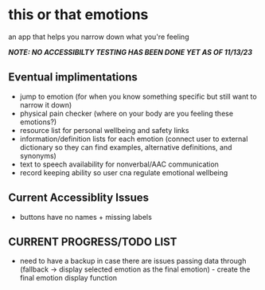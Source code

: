 # this or that emotions
 an app that helps you narrow down what you're feeling

***NOTE: NO ACCESSIBILTY TESTING HAS BEEN DONE YET AS OF 11/13/23***

## Eventual implimentations
- jump to emotion (for when you know something specific but still want to narrow it down)
- physical pain checker (where on your body are you feeling these emotions?)
- resource list for personal wellbeing and safety links
- information/definition lists for each emotion (connect user to external dictionary so they can find examples, alternative definitions, and synonyms)
- text to speech availability for nonverbal/AAC communication
- record keeping ability so user cna regulate emotional wellbeing

## Current Accessiblity Issues
- buttons have no names + missing labels


## CURRENT PROGRESS/TODO LIST
- need to have a backup in case there are issues passing data through (fallback -> display selected emotion as the final emotion) - create the final emotion display function
